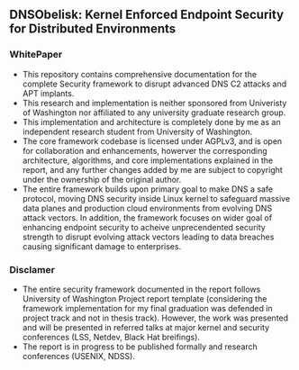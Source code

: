 ## DNSObelisk: Kernel Enforced Endpoint Security for Distributed Environments 
### WhitePaper

* This repository contains comprehensive documentation for the complete Security framework to disrupt advanced DNS C2 attacks and APT implants.
* This research and implementation is neither sponsored from Univeristy of Washington nor affiliated to any university graduate research group.
* This implementation and architecture is completely done by me as an independent research student from University of Washington.
* The core framework codebase is licensed under AGPLv3, and is open for collaboration and enhancements, howerver the corresponding architecture, algorithms, and core implementations explained in the report, and any further changes added by me are subject to copyright under the ownership of the original author.
* The entire framework builds upon primary  goal to make DNS a safe protocol, moving DNS security inside Linux kernel to safeguard massive data planes and production cloud environments from  evolving DNS attack vectors. In addition, the framework focuses on wider goal of enhancing endpoint security to acheive unprecendented security strength to disrupt evolving attack vectors leading to data breaches causing significant damage to enterprises.

### Disclamer
* The entire security framework documented in the report follows University of Washington Project report template (considering the framework implementation for my final graduation was defended in project track and not in thesis track). However, the work was presented and will be presented in referred talks at major kernel and security conferences (LSS, Netdev, Black Hat breifings).
* The report is in progress to be published formally and research conferences (USENIX, NDSS).
